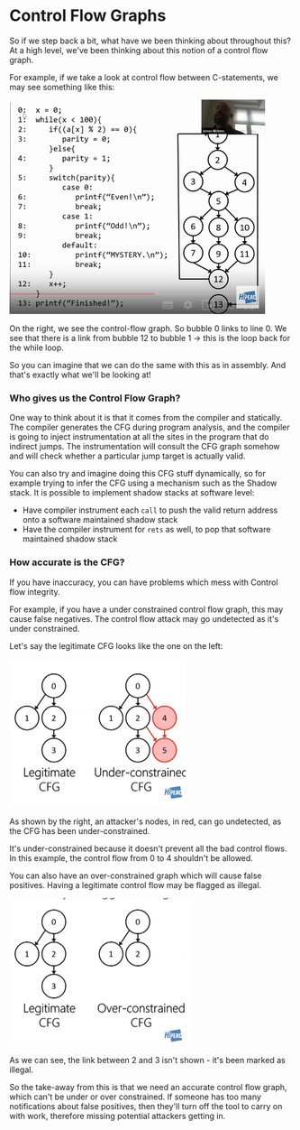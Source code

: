 # Control Flow Graphs

So if we step back a bit, what have we been thinking about throughout this? At a high level, we've been thinking about this notion of a control flow graph.

For example, if we take a look at control flow between C-statements, we may see something like this:

![](../.gitbook/assets/cfg_between_c_lines.png)

On the right, we see the control-flow graph. So bubble 0 links to line 0. We see that there is a link from bubble 12 to bubble 1 -&gt; this is the loop back for the while loop.

So you can imagine that we can do the same with this as in assembly. And that's exactly what we'll be looking at!

### Who gives us the Control Flow Graph?

One way to think about it is that it comes from the compiler and statically. The compiler generates the CFG  during program analysis, and the compiler is going to inject instrumentation at all the sites in the program that do indirect jumps. The instrumentation will consult the CFG graph somehow and will check whether a particular jump target is actually valid.

You can also try and imagine doing this CFG stuff dynamically, so for example trying to infer the CFG using a mechanism such as the Shadow stack. It is possible to implement shadow stacks at software level:

* Have compiler instrument each `call` to push the valid return address onto a software maintained shadow stack
* Have the compiler instrument for `rets` as well, to pop that software maintained shadow stack



### How accurate is the CFG?

If you have inaccuracy, you can have problems which mess with Control flow integrity.

For example, if you have a under constrained control flow graph, this may cause false negatives. The control flow attack may go undetected as it's under constrained.

Let's say the legitimate CFG looks like the one on the left:

![](../.gitbook/assets/under_constrained_cfg.png)

As shown by the right, an attacker's nodes, in red, can go undetected, as the CFG has been under-constrained.

It's under-constrained because it doesn't prevent all the bad control flows. In this example, the control flow from 0 to 4 shouldn't be allowed.

You can also have an over-constrained graph which will cause false positives. Having a legitimate control flow may be flagged as illegal.

![](../.gitbook/assets/over_constrained_cfg.png)

As we can see, the link between 2 and 3 isn't shown - it's been marked as illegal.

So the take-away from this is that we need an accurate control flow graph, which can't be under or over constrained. If someone has too many notifications about false positives, then they'll turn off the tool to carry on with work, therefore missing potential attackers getting in.

